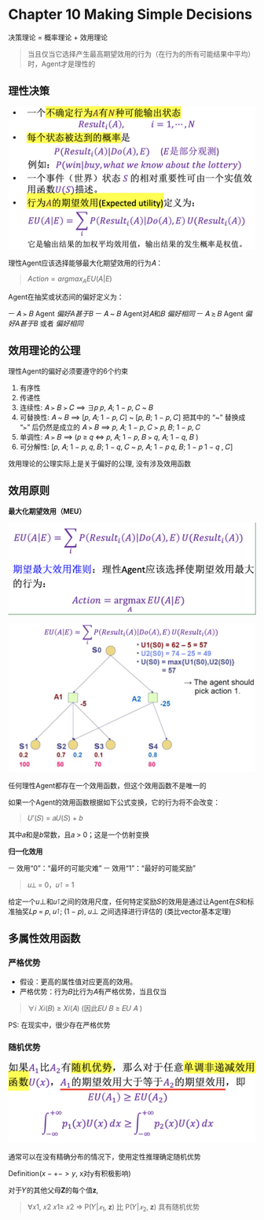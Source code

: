 # Chapter 10 Making Simple Decisions

决策理论 = 概率理论 + 效用理论

>当且仅当它选择产生最高期望效用的行为（在行为的所有可能结果中平均）时，Agent才是理性的

## 理性决策

![alt text](./photo/decision1.png)

理性Agent应该选择能够最大化期望效用的行为𝐴：
> $Action = argmax_A{EU(A|E)}$

Agent在抽奖或状态间的偏好定义为：

ￚ 𝐴 ≻ 𝐵 Agent _偏好A甚于B_
ￚ 𝐴 ~ 𝐵 Agent对𝐴和𝐵 _偏好相同_
ￚ 𝐴 ≿ 𝐵 Agent _偏好A甚于B_ 或者 _偏好相同_

## 效用理论的公理

理性Agent的偏好必须要遵守的6个约束

1. 有序性
2. 传递性
3. 连续性: 𝐴 ≻ 𝐵 ≻ 𝐶 ⟹ ∃𝑝 𝑝, 𝐴; 1 − 𝑝, 𝐶 ~ 𝐵
4. 可替换性: 𝐴 ~ 𝐵 ⟹ [𝑝, 𝐴; 1 − 𝑝, 𝐶] ~ [𝑝, 𝐵; 1 − 𝑝, 𝐶] 把其中的 “~” 替换成 “≻” 后仍然是成立的
𝐴 ≻ 𝐵 ⟹ 𝑝, 𝐴; 1 − 𝑝, 𝐶 ≻ 𝑝, 𝐵; 1 − 𝑝, 𝐶
5. 单调性: 𝐴 ≻ 𝐵 ⟹ (𝑝 ≥ 𝑞 ⇔ 𝑝, 𝐴; 1 − 𝑝, 𝐵 ≻ 𝑞, 𝐴; 1 − 𝑞, 𝐵 )
6. 可分解性: [𝑝, 𝐴; 1 − 𝑝, 𝑞, 𝐵; 1 − 𝑞, 𝐶 ~ 𝑝, 𝐴; 1 − 𝑝 𝑞, 𝐵; 1 − 𝑝 1 − 𝑞 , 𝐶]

效用理论的公理实际上是关于偏好的公理, 没有涉及效用函数

## 效用原则

__最大化期望效用（MEU）__

![alt text](./photo/meu.png)

![alt text](./photo/meuexample.png)

任何理性Agent都存在一个效用函数，但这个效用函数不是唯一的

如果一个Agent的效用函数根据如下公式变换，它的行为将不会改变：

>𝑈′(𝑆) = 𝑎𝑈(𝑆) + 𝑏

其中𝑎和是𝑏常数，且𝑎 > 0；这是一个仿射变换

__归一化效用__

ￚ 效用“0”：“最坏的可能灾难”
ￚ 效用“1”：“最好的可能奖励”

>𝑢⊥ = 0，𝑢⊺ = 1

给定一个𝑢⊥和𝑢⊺之间的效用尺度，任何特定奖励𝑆的效用是通过让Agent在𝑆和标准抽奖𝐿𝑝 = 𝑝, 𝑢⊺; (1 − 𝑝), 𝑢⊥ 之间选择进行评估的 (类比vector基本定理)

## 多属性效用函数

### 严格优势

- 假设：更高的属性值对应更高的效用。
- 严格优势：行为𝐵比行为𝐴有严格优势，当且仅当

>∀𝑖 𝑋𝑖(𝐵) ≥ 𝑋𝑖(𝐴) (因此𝐸𝑈 𝐵 ≥ 𝐸𝑈 𝐴 )

PS: 在现实中，很少存在严格优势

### 随机优势

![alt text](./photo/sjys.png)

通常可以在没有精确分布的情况下，使用定性推理确定随机优势

Definition($x -+-> y$, x对y有积极影响)

对于𝑌的其他父母𝐙的每个值𝐳,
>∀𝑥1, 𝑥2 𝑥1≥ 𝑥2 ⇒ P(𝑌|$𝑥_1$, 𝐳) 比 P(𝑌|$𝑥_2$, 𝐳) 具有随机优势
